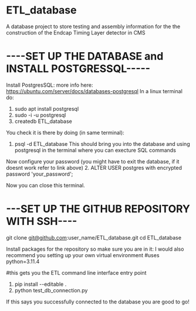 # ETL_database
A database project to store testing and assembly information for the the construction of the Endcap Timing Layer detector in CMS

# ----SET UP THE DATABASE and INSTALL POSTGRESSQL-----
Install PostgresSQL:
more info here: https://ubuntu.com/server/docs/databases-postgresql
In a linux terminal do:
1. sudo apt install postgresql
2. sudo -i -u postgresql
3. createdb ETL_database

You check it is there by doing (in same terminal):
1. psql -d ETL_database
This should bring you into the database and using postgresql in the terminal where you can execture SQL commands

Now configure your password (you might have to exit the database, if it doesnt work refer to link above)
2. ALTER USER postgres with encrypted password 'your_password';

Now you can close this terminal.

# ---SET UP THE GITHUB REPOSITORY WITH SSH----
git clone git@github.com:user_name/ETL_database.git
cd ETL_database

Install packages for the repository so make sure you are in it:
I would also recommend you setting up your own virtual environment
#uses python=3.11.4

#this gets you the ETL command line interface entry point
1. pip install --editable .
2. python test_db_connection.py

If this says you successfully connected to the database you are good to go!

